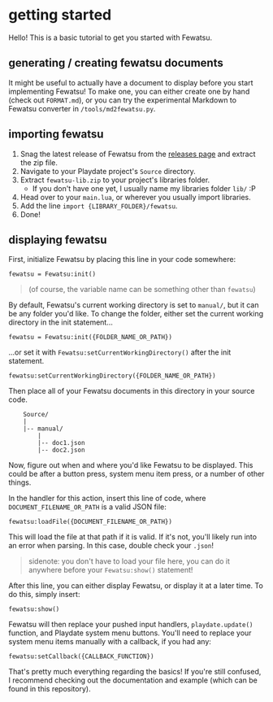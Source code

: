 # getting started

Hello! This is a basic tutorial to get you started with Fewatsu.

## generating / creating fewatsu documents

It might be useful to actually have a document to display before you start implementing Fewatsu! To make one, you can either create one by hand (check out `FORMAT.md`), or you can try the experimental Markdown to Fewatsu converter in `/tools/md2fewatsu.py`.

## importing fewatsu

1. Snag the latest release of Fewatsu from the [releases page](https://github.com/Nanobot567/fewatsu/releases/latest) and extract the zip file.
2. Navigate to your Playdate project's `Source` directory.
3. Extract `fewatsu-lib.zip` to your project's libraries folder.
    - If you don't have one yet, I usually name my libraries folder `lib/` :P
4. Head over to your `main.lua`, or wherever you usually import libraries.
5. Add the line `import {LIBRARY_FOLDER}/fewatsu`.
6. Done!

## displaying fewatsu

First, initialize Fewatsu by placing this line in your code somewhere:

`fewatsu = Fewatsu:init()`

> (of course, the variable name can be something other than `fewatsu`)

By default, Fewatsu's current working directory is set to `manual/`, but it can be any folder you'd like. To change the folder, either set the current working directory in the init statement...

`fewatsu = Fewatsu:init({FOLDER_NAME_OR_PATH})`

...or set it with `Fewatsu:setCurrentWorkingDirectory()` after the init statement.

`fewatsu:setCurrentWorkingDirectory({FOLDER_NAME_OR_PATH})`

Then place all of your Fewatsu documents in this directory in your source code.

```
    Source/
    |
    |-- manual/
        |
        |-- doc1.json
        |-- doc2.json
```

Now, figure out when and where you'd like Fewatsu to be displayed. This could be after a button press, system menu item press, or a number of other things.

In the handler for this action, insert this line of code, where `DOCUMENT_FILENAME_OR_PATH` is a valid JSON file:

`fewatsu:loadFile({DOCUMENT_FILENAME_OR_PATH})`

This will load the file at that path if it is valid. If it's not, you'll likely run into an error when parsing. In this case, double check your `.json`!

> sidenote: you don't have to load your file here, you can do it anywhere before your `Fewatsu:show()` statement!

After this line, you can either display Fewatsu, or display it at a later time. To do this, simply insert:

`fewatsu:show()`

Fewatsu will then replace your pushed input handlers, `playdate.update()` function, and Playdate system menu buttons. You'll need to replace your system menu items manually with a callback, if you had any:

`fewatsu:setCallback({CALLBACK_FUNCTION})`

That's pretty much everything regarding the basics! If you're still confused, I recommend checking out the documentation and example (which can be found in this repository).

